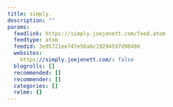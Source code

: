 ```yaml
---
title: simply.
description: ""
params:
  feedlink: https://simply.joejenett.com/feed.atom
  feedtype: atom
  feedid: 3e95721ee747e56a6c19294597d98498
  websites:
    https://simply.joejenett.com/: false
  blogrolls: []
  recommended: []
  recommender: []
  categories: []
  relme: {}
---
```


